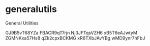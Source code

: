 # generalutils
General Utilities

GJ9B5vT68YZa
FBACR9qT7rjn
Nj3JFTqsVZH6
xB5T6eAJwtyM
ZGMNKxa57Hs8
qZk2cpxBCKMG
xR6TXbJAvYBg
wMD9ynr7hFbJ
